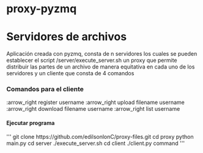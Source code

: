 # proxy-pyzmq

<h1> Servidores de archivos </h1>

<p> Aplicación creada con pyzmq, consta de n servidores los cuales se pueden establecer el script /server/execute_server.sh un proxy que permite distribuir las partes de un archivo de manera equitativa en cada uno de los servidores y un cliente que consta de 4 comandos  </p>


<h3> Comandos para el cliente </h3>
:arrow_right register username
:arrow_right upload filename username
:arrow_right download filename username
:arrow_right list username


<h4> Ejecutar programa </h4>
'''
git clone https://github.com/edilsonlonC/proxy-files.git
cd proxy
python main.py
cd server
./execute_server.sh
cd client 
./client.py command
'''


